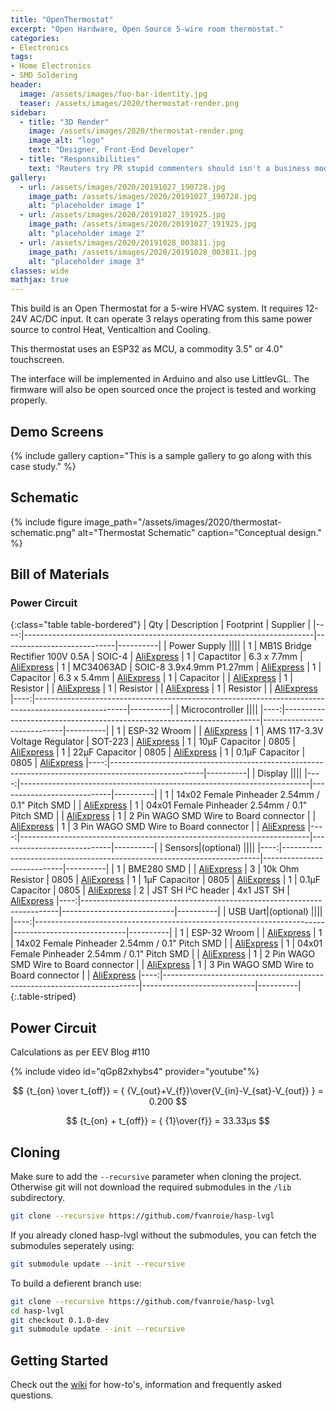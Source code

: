 ```yaml
---
title: "OpenThermostat"
excerpt: "Open Hardware, Open Source 5-wire room thermostat."
categories:
- Electronics
tags:
- Home Electronics
- SMD Soldering
header:
  image: /assets/images/foo-bar-identity.jpg
  teaser: /assets/images/2020/thermostat-render.png
sidebar:
  - title: "3D Render"
    image: /assets/images/2020/thermostat-render.png
    image_alt: "logo"
    text: "Designer, Front-End Developer"
  - title: "Responsibilities"
    text: "Reuters try PR stupid commenters should isn't a business model"
gallery:
  - url: /assets/images/2020/20191027_190728.jpg
    image_path: /assets/images/2020/20191027_190728.jpg
    alt: "placeholder image 1"
  - url: /assets/images/2020/20191027_191925.jpg
    image_path: /assets/images/2020/20191027_191925.jpg
    alt: "placeholder image 2"
  - url: /assets/images/2020/20191028_003811.jpg
    image_path: /assets/images/2020/20191028_003811.jpg
    alt: "placeholder image 3"
classes: wide
mathjax: true
---
```


This build is an Open Thermostat for a 5-wire HVAC system. It requires 12-24V AC/DC input. It can operate
3 relays operating from this same power source to control Heat, Venticaltion and Cooling.

This thermostat uses an ESP32 as MCU, a commodity 3.5" or 4.0" touchscreen.

The interface will be implemented in Arduino and also use LittlevGL.
The firmware will also be open sourced once the project is tested and working properly.

## Demo Screens
{% include gallery caption="This is a sample gallery to go along with this case study." %}

Schematic
---------

{% include figure image_path="/assets/images/2020/thermostat-schematic.png" alt="Thermostat Schematic" caption="Conceptual design." %}

Bill of Materials
-----------------

### Power Circuit

{:class="table table-bordered"}
| Qty | Description                                                            | Footprint                  | Supplier |
|----:|------------------------------------------------------------------------|----------------------------|----------|
| Power Supply                                                                                                      ||||
|  1  | MB1S Bridge Rectifier 100V 0.5A                                        | SOIC-4                     | [AliExpress]()
|  1  | Capactitor                                                             | 6.3 x 7.7mm                | [AliExpress]()
|  1  | MC34063AD                                                              | SOIC-8 3.9x4.9mm P1.27mm   | [AliExpress]()
|  1  | Capacitor                                                              | 6.3 x 5.4mm                | [AliExpress]()
|  1  | Capacitor                                                              |                            | [AliExpress]()
|  1  | Resistor                                                               |                            | [AliExpress]()
|  1  | Resistor                                                               |                            | [AliExpress]()
|  1  | Resistor                                                               |                            | [AliExpress]()
|----:|-----------------------------------------------------------------------------------------------------|----------|
| Microcontroller                                                                                                   ||||
|----:|------------------------------------------------------------------------|----------------------------|----------|
|  1  | ESP-32 Wroom                                                           |                            | [AliExpress]()
|  1  | AMS 117-3.3V Voltage Regulator                                         | SOT-223                    | [AliExpress]()
|  1  | 10µF Capacitor                                                         | 0805                       | [AliExpress]()
|  1  | 22µF Capacitor                                                          | 0805                       | [AliExpress]()
|  1  | 0.1µF Capacitor                                                       | 0805                       | [AliExpress]()
|----:|-----------------------------------------------------------------------------------------------------|----------|
| Display                                                                                                   ||||
|----:|------------------------------------------------------------------------|----------------------------|----------|
|  1  | 14x02 Female Pinheader 2.54mm / 0.1" Pitch SMD                         |                            | [AliExpress]()
|  1  | 04x01 Female Pinheader 2.54mm / 0.1" Pitch SMD                         |                            | [AliExpress]()
|  1  | 2 Pin WAGO SMD Wire to Board connector                                 |                            | [AliExpress]()
|  1  | 3 Pin WAGO SMD Wire to Board connector                                 |                            | [AliExpress]()
|----:|------------------------------------------------------------------------|----------------------------|----------|
| Sensors|(optional)                                                                                                ||||
|----:|------------------------------------------------------------------------|----------------------------|----------|
|  1  | BME280 SMD                                                             |                            | [AliExpress]()
|  3  | 10k Ohm Resistor                                                       | 0805                       | [AliExpress]()
|  1  | 1µF Capacitor                                                          | 0805                       | [AliExpress]()
|  1  | 0.1µF Capacitor                                                        | 0805                       | [AliExpress]()
|  2  | JST SH I²C header                                                      | 4x1 JST SH                 | [AliExpress]()
|----:|------------------------------------------------------------------------|----------------------------|----------|
| USB Uart|(optional)                                                                                                   ||||
|----:|------------------------------------------------------------------------|----------------------------|----------|
|  1  | ESP-32 Wroom                                                           |                            | [AliExpress]()
|  1  | 14x02 Female Pinheader 2.54mm / 0.1" Pitch SMD                         |                            | [AliExpress]()
|  1  | 04x01 Female Pinheader 2.54mm / 0.1" Pitch SMD                         |                            | [AliExpress]()
|  1  | 2 Pin WAGO SMD Wire to Board connector                                 |                            | [AliExpress]()
|  1  | 3 Pin WAGO SMD Wire to Board connector                                 |                            | [AliExpress]()
|----:|------------------------------------------------------------------------|----------------------------|----------|
{:.table-striped}

## Power Circuit

Calculations as per EEV Blog #110

{% include video id="qGp82xhybs4" provider="youtube"%}

$$ {t_{on} \over t_{off}} = { {V_{out}+V_{f}}\over{V_{in}-V_{sat}-V_{out}} } = 0.200 $$

$$ {t_{on} + t_{off}} = { {1}\over{f}} = 33.33µs $$

## Cloning

Make sure to add the `--recursive` parameter when cloning the project. Otherwise git will not download the required submodules in the `/lib` subdirectory.

```bash
git clone --recursive https://github.com/fvanroie/hasp-lvgl
```

If you already cloned hasp-lvgl without the submodules, you can fetch the submodules seperately using:

```bash
git submodule update --init --recursive
```

To build a defierent branch use:

```bash
git clone --recursive https://github.com/fvanroie/hasp-lvgl
cd hasp-lvgl
git checkout 0.1.0-dev
git submodule update --init --recursive
```

## Getting Started

Check out the [wiki](https://github.com/fvanroie/hasp-lvgl/wiki) for how-to's, information and frequently asked questions.

